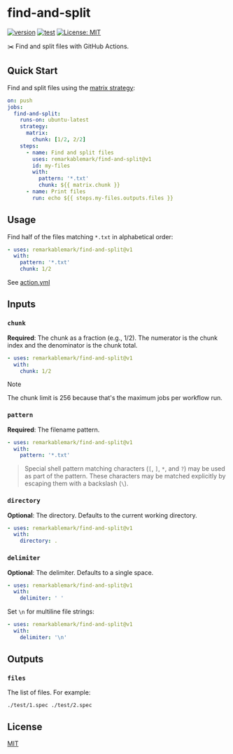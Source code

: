 # find-and-split

[![version](https://badgen.net/github/release/remarkablemark/find-and-split)](https://github.com/remarkablemark/find-and-split/releases)
[![test](https://github.com/remarkablemark/find-and-split/actions/workflows/test.yml/badge.svg)](https://github.com/remarkablemark/find-and-split/actions/workflows/test.yml)
[![License: MIT](https://img.shields.io/badge/License-MIT-blue.svg)](https://opensource.org/licenses/MIT)

✂️ Find and split files with GitHub Actions.

## Quick Start

Find and split files using the [matrix strategy](https://docs.github.com/actions/writing-workflows/choosing-what-your-workflow-does/running-variations-of-jobs-in-a-workflow):

```yaml
on: push
jobs:
  find-and-split:
    runs-on: ubuntu-latest
    strategy:
      matrix:
        chunk: [1/2, 2/2]
    steps:
      - name: Find and split files
        uses: remarkablemark/find-and-split@v1
        id: my-files
        with:
          pattern: '*.txt'
          chunk: ${{ matrix.chunk }}
      - name: Print files
        run: echo ${{ steps.my-files.outputs.files }}
```

## Usage

Find half of the files matching `*.txt` in alphabetical order:

```yaml
- uses: remarkablemark/find-and-split@v1
  with:
    pattern: '*.txt'
    chunk: 1/2
```

See [action.yml](action.yml)

## Inputs

### `chunk`

**Required**: The chunk as a fraction (e.g., 1/2). The numerator is the chunk index and the denominator is the chunk total.

```yaml
- uses: remarkablemark/find-and-split@v1
  with:
    chunk: 1/2
```

> [!NOTE]
> The chunk limit is 256 because that's the maximum jobs per workflow run.

### `pattern`

**Required**: The filename pattern.

```yaml
- uses: remarkablemark/find-and-split@v1
  with:
    pattern: '*.txt'
```

> Special shell pattern matching characters (`[`, `]`, `*`, and `?`) may be used as part of the pattern.
> These characters may be matched explicitly by escaping them with a backslash (`\`).

### `directory`

**Optional**: The directory. Defaults to the current working directory.

```yaml
- uses: remarkablemark/find-and-split@v1
  with:
    directory: .
```

### `delimiter`

**Optional**: The delimiter. Defaults to a single space.

```yaml
- uses: remarkablemark/find-and-split@v1
  with:
    delimiter: ' '
```

Set `\n` for multiline file strings:

```yaml
- uses: remarkablemark/find-and-split@v1
  with:
    delimiter: '\n'
```

## Outputs

### `files`

The list of files. For example:

```
./test/1.spec ./test/2.spec
```

## License

[MIT](LICENSE)
